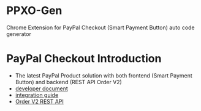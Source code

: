 # PPXO-Gen
Chrome Extension for PayPal Checkout (Smart Payment Button) auto code generator

# PayPal Checkout Introduction
- The latest PayPal Product solution with both frontend (Smart Payment Button) and backend (REST API Order V2)
- [developer document](https://developer.paypal.com/docs/checkout/)
- [integration guide](https://developer.paypal.com/docs/checkout/integrate/)
- [Order V2 REST API](https://developer.paypal.com/docs/api/orders/v2/)

